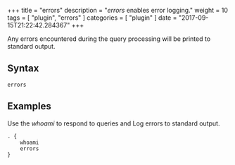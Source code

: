 +++
title = "errors"
description = "*errors* enables error logging."
weight = 10
tags = [ "plugin", "errors" ]
categories = [ "plugin" ]
date = "2017-09-15T21:22:42.284367"
+++

Any errors encountered during the query processing will be printed to standard output.

## Syntax

~~~
errors
~~~

## Examples

Use the *whoami* to respond to queries and Log errors to standard output.

~~~ corefile
. {
    whoami
    errors
}
~~~
